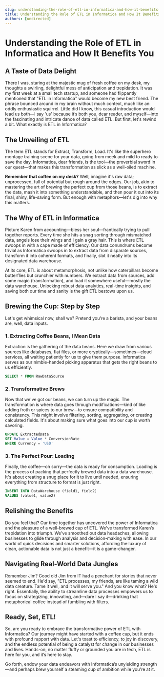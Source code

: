```yaml
---
slug: understanding-the-role-of-etl-in-informatica-and-how-it-benefits-you
title: Understanding the Role of ETL in Informatica and How It Benefits You
authors: [undirected]
---
```



# Understanding the Role of ETL in Informatica and How It Benefits You

## A Taste of Data Delight

There I was, staring at the majestic mug of fresh coffee on my desk, my thoughts a swirling, delightful mess of anticipation and trepidation. It was my first week at a small tech startup, and someone had flippantly mentioned that "ETL in Informatica" would become my new best friend. The phrase bounced around in my brain without much context, much like an oddly enthusiastic squirrel. Little did I know, this casual introduction would lead us both—I say 'us' because it’s both you, dear reader, and myself—into the fascinating and intricate dance of data called ETL. But first, let's rewind a bit. What exactly is ETL in Informatica? 

## The Unveiling of ETL

The term ETL stands for Extract, Transform, Load. It's like the superhero montage training scene for your data, going from meek and mild to ready to save the day. Informatica, dear friends, is the tool—the proverbial sword in our quest—that makes this transformation as slick as a well-oiled machine. 

**Remember that coffee on my desk?** Well, imagine it's raw data; unprocessed, full of potential but rough around the edges. Our job, akin to mastering the art of brewing the perfect cup from those beans, is to extract the data, mash it into something understandable, and then pour it out into its final, shiny, life-saving form. But enough with metaphors—let's dig into why this matters.

## The Why of ETL in Informatica

Picture Karen from accounting—bless her soul—frantically trying to pull together reports. Every time she hits a snag sorting through mismatched data, angels lose their wings and I gain a gray hair. This is where ETL swoops in with a cape made of efficiency. Our data conundrums become trivial as Informatica swoops in to extract data from disparate sources, transform it into coherent formats, and finally, slot it neatly into its designated data warehouse.

At its core, ETL is about metamorphosis, not unlike how caterpillars become butterflies but crunchier with numbers. We extract data from sources, add some magic (transformation), and load it somewhere useful—mostly the data warehouse. Unlocking robust data analytics, real-time insights, and saving both our time and sanity is the gift ETL bestows upon us. 

## Brewing the Cup: Step by Step

Let's get whimsical now, shall we? Pretend you're a barista, and your beans are, well, data inputs.

### 1. Extracting Coffee Beans, I Mean Data

Extraction is the gathering of the data beans. Here we draw from various sources like databases, flat files, or more cryptically—sometimes—cloud services, all waiting patiently for us to give them purpose. Informatica serves as our nimble-handed picking apparatus that gets the right beans to us efficiently.

```sql
SELECT * FROM RawDataSource
```

### 2. Transformative Brews

Now that we've got our beans, we can turn up the magic. The transformation is where data goes through modifications—kind of like adding froth or spices to our brew—to ensure compatibility and consistency. This might involve filtering, sorting, aggregating, or creating calculated fields. It's about making sure what goes into our cup is worth savoring.

```sql
UPDATE ExtractedData
SET Value = Value * ConversionRate
WHERE Currency = 'USD'
```

### 3. The Perfect Pour: Loading

Finally, the coffee—oh sorry—the data is ready for consumption. Loading is the process of packing that perfectly brewed data into a data warehouse. It's about creating a snug place for it to live until needed, ensuring everything from structure to format is just right.

```sql
INSERT INTO DataWarehouse (field1, field2)
VALUES (value1, value2)
```

## Relishing the Benefits

Do you feel that? Our time together has uncovered the power of Informatica and the pleasure of a well-brewed cup of ETL. We've transformed Karen’s trepidation into triumph. We've smoothed out data headaches, allowing businesses to glide through analysis and decision-making with ease. In our world of quick decisions and smarter solutions, affording the luxury of clean, actionable data is not just a benefit—it is a game-changer.

## Navigating Real-World Data Jungles

Remember Jim? Good old Jim from IT had a penchant for stories that never seemed to end. He'd say, "ETL processes, my friends, are like taming a wild data creature. Tame it well, and it will serve you." And you know what? He's right. Essentially, the ability to streamline data processes empowers us to focus on strategizing, innovating, and—dare I say it—drinking that metaphorical coffee instead of fumbling with filters.

## Ready, Set, ETL!

So, are you ready to embrace the transformative power of ETL with Informatica? Our journey might have started with a coffee cup, but it ends with profound rapport with data. Let's toast to efficiency, to joy in discovery, and the endless potential of being a catalyst for change in our businesses and lives. Hands-on, no matter fluffy or grounded you are in tech, ETL is here for you, and it’s here to stay.

Go forth, endow your data endeavors with Informatica’s unyielding strength—and perhaps brew yourself a steaming cup of ambition while you're at it.